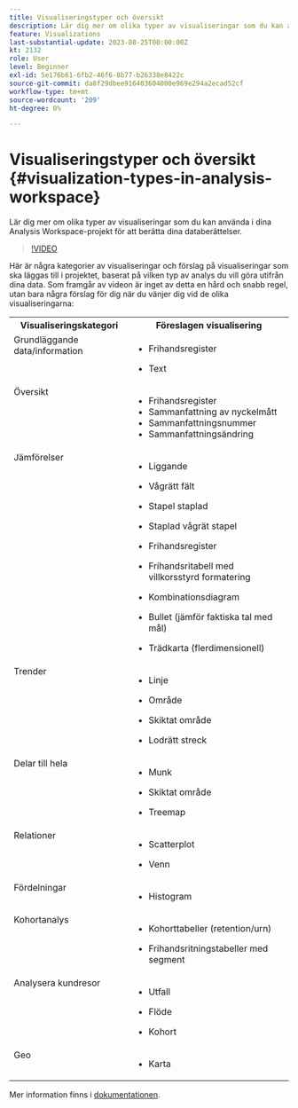 ```yaml
---
title: Visualiseringstyper och översikt
description: Lär dig mer om olika typer av visualiseringar som du kan använda i dina Analysis Workspace-projekt för att berätta dina databerättelser.
feature: Visualizations
last-substantial-update: 2023-08-25T00:00:00Z
kt: 2132
role: User
level: Beginner
exl-id: 5e176b61-6fb2-46f6-8b77-b26338e8422c
source-git-commit: da8f29dbee916403604000e969e294a2ecad52cf
workflow-type: tm+mt
source-wordcount: '209'
ht-degree: 0%

---
```


# Visualiseringstyper och översikt {#visualization-types-in-analysis-workspace}

Lär dig mer om olika typer av visualiseringar som du kan använda i dina Analysis Workspace-projekt för att berätta dina databerättelser.

>[!VIDEO](https://video.tv.adobe.com/v/23994/?quality=12&learn=on)

Här är några kategorier av visualiseringar och förslag på visualiseringar som ska läggas till i projektet, baserat på vilken typ av analys du vill göra utifrån dina data. Som framgår av videon är inget av detta en hård och snabb regel, utan bara några förslag för dig när du vänjer dig vid de olika visualiseringarna:

<table style="max-width: 1214px;">
<tr>
    <th>
        Visualiseringskategori
    </th>
    <th>
        Föreslagen visualisering
    </th>
</tr>
<tr>
  <td style="vertical-align: top;">Grundläggande data/information
  </td>

<td style="vertical-align: top;">

* Frihandsregister
* Text

  </td>
</tr>
<tr>
  <td style="vertical-align: top;">Översikt
  </td>

<td style="vertical-align: top;">

* Frihandsregister
* Sammanfattning av nyckelmått
* Sammanfattningsnummer
* Sammanfattningsändring

</td>
</tr>
<tr>
  <td style="vertical-align: top;">Jämförelser
  </td>

<td style="vertical-align: top;">

* Liggande
* Vågrätt fält
* Stapel staplad
* Staplad vågrät stapel
* Frihandsregister
* Frihandsritabell med villkorsstyrd formatering
* Kombinationsdiagram
* Bullet (jämför faktiska tal med mål)
* Trädkarta (flerdimensionell)

  </td>
</tr>
<tr>
  <td style="vertical-align: top;">Trender
  </td>

<td style="vertical-align: top;">

* Linje
* Område
* Skiktat område
* Lodrätt streck

  </td>
</tr>
<tr>
  <td style="vertical-align: top;">Delar till hela
  </td>

<td style="vertical-align: top;">

* Munk
* Skiktat område
* Treemap

  </td>
</tr>
<tr>
  <td style="vertical-align: top;">Relationer
  </td>

<td style="vertical-align: top;">

* Scatterplot
* Venn

  </td>
</tr>
<tr>
  <td style="vertical-align: top;">Fördelningar
  </td>

<td style="vertical-align: top;">

* Histogram

  </td>
</tr>
<tr>
  <td style="vertical-align: top;">Kohortanalys
  </td>

<td style="vertical-align: top;">

* Kohorttabeller (retention/urn)
* Frihandsritningstabeller med segment

  </td>
</tr>
<tr>
  <td style="vertical-align: top;">Analysera kundresor
  </td>

<td style="vertical-align: top;">

* Utfall
* Flöde
* Kohort

  </td>
</tr>
<tr>
  <td style="vertical-align: top;">Geo
  </td>

<td style="vertical-align: top;">

* Karta

  </td>
</tr>


</table>

Mer information finns i [dokumentationen](https://experienceleague.adobe.com/docs/analytics/analyze/analysis-workspace/visualizations/freeform-analysis-visualizations.html?lang=sv-SE).
